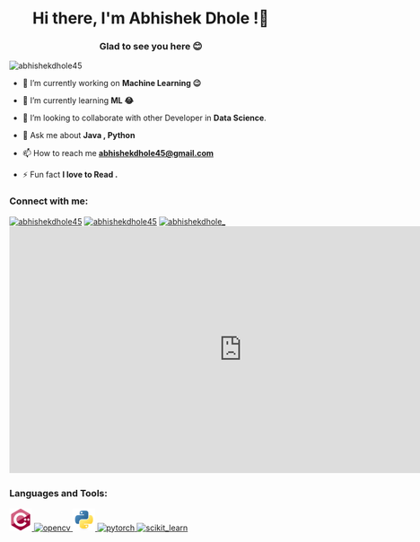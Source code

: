 <h1 align="center">Hi there, I'm Abhishek Dhole !👋</h1>
<h3 align="center">Glad to see you here 😊</h3>

<p align="left"> <img src="https://komarev.com/ghpvc/?username=abhishekdhole45&label=Profile%20views&color=0e75b6&style=flat" alt="abhishekdhole45" /> </p>

- 🔭 I’m currently working on **Machine Learning 😉**

- 🌱 I’m currently learning **ML 😂**

- 👯 I’m looking to collaborate with other Developer in **Data Science**.

- 💬 Ask me about **Java , Python**

- 📫 How to reach me **abhishekdhole45@gmail.com**

- ⚡ Fun fact **I love to Read .**

<h3 align="left">Connect with me:</h3>
<p align="left">
<a href="https://linkedin.com/in/abhishekdhole45" target="blank"><img align="center" src="https://raw.githubusercontent.com/rahuldkjain/github-profile-readme-generator/master/src/images/icons/Social/linked-in-alt.svg" alt="abhishekdhole45" height="30" width="40" /></a>
<a href="https://kaggle.com/abhishekdhole" target="blank"><img align="center" src="https://raw.githubusercontent.com/rahuldkjain/github-profile-readme-generator/master/src/images/icons/Social/kaggle.svg" alt="abhishekdhole45" height="30" width="40" /></a>
<a href="https://instagram.com/abhishekdhole_" target="blank"><img align="center" src="https://raw.githubusercontent.com/rahuldkjain/github-profile-readme-generator/master/src/images/icons/Social/instagram.svg" alt="abhishekdhole_" height="30" width="40" /></a>
  <iframe width="828" height="440" src="https://www.youtube.com/embed/OraOtqptuKM" title="YouTube video player" frameborder="0" allow="accelerometer; autoplay; clipboard-write; encrypted-media; gyroscope; picture-in-picture" allowfullscreen></iframe>
</p>

<h3 align="left">Languages and Tools:</h3>
<p align="left"> <a href="https://www.w3schools.com/cpp/" target="_blank"> <img src="https://raw.githubusercontent.com/devicons/devicon/master/icons/cplusplus/cplusplus-original.svg" alt="cplusplus" width="40" height="40"/> </a> <a href="https://opencv.org/" target="_blank"> <img src="https://www.vectorlogo.zone/logos/opencv/opencv-icon.svg" alt="opencv" width="40" height="40"/> </a> <a href="https://www.python.org" target="_blank"> <img src="https://raw.githubusercontent.com/devicons/devicon/master/icons/python/python-original.svg" alt="python" width="40" height="40"/> </a> <a href="https://pytorch.org/" target="_blank"> <img src="https://www.vectorlogo.zone/logos/pytorch/pytorch-icon.svg" alt="pytorch" width="40" height="40"/> </a> <a href="https://scikit-learn.org/" target="_blank"> <img src="https://upload.wikimedia.org/wikipedia/commons/0/05/Scikit_learn_logo_small.svg" alt="scikit_learn" width="40" height="40"/> </a> </p>

